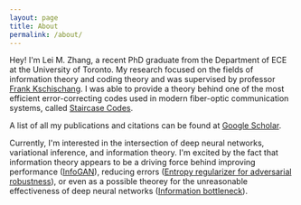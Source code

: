 ```yaml
---
layout: page
title: About
permalink: /about/
---
```


Hey! I'm Lei M. Zhang, a recent PhD graduate from the Department of ECE at the University of Toronto. My research focused on the fields of information theory and coding theory and was supervised by professor [Frank Kschischang](http://www.comm.utoronto.ca/~frank/index.html). I was able to provide a theory behind one of the most efficient error-correcting codes used in modern fiber-optic communication systems, called [Staircase Codes](http://hdl.handle.net/1807/79549). 

A list of all my publications and citations can be found at [Google Scholar](https://scholar.google.ca/citations?user=-kdBDxYAAAAJ&hl=en).

Currently, I'm interested in the intersection of deep neural networks, variational inference, and information theory. I'm excited by the fact that information theory appears to be a driving force behind improving performance ([InfoGAN](https://arxiv.org/abs/1606.03657)), reducing errors ([Entropy regularizer for adversarial robustness](https://arxiv.org/abs/1711.02846)), or even as a possible theorey for the unreasonable effectiveness of deep neural networks ([Information bottleneck](https://www.quantamagazine.org/new-theory-cracks-open-the-black-box-of-deep-learning-20170921)).
